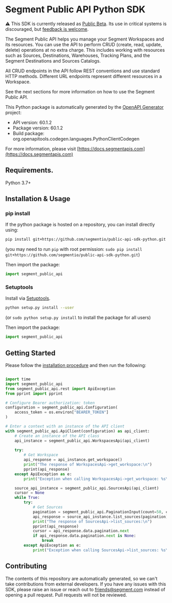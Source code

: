 # Segment Public API Python SDK

:warning: This SDK is currently released as [Public Beta](https://segment.com/legal/first-access-beta-preview/). Its use in critical systems is discouraged, but [feedback is welcome](#contributing).

The Segment Public API helps you manage your Segment Workspaces and its resources. You can use the API to perform CRUD (create, read, update, delete) operations at no extra charge. This includes working with resources such as Sources, Destinations, Warehouses, Tracking Plans, and the Segment Destinations and Sources Catalogs.

All CRUD endpoints in the API follow REST conventions and use standard HTTP methods. Different URL endpoints represent different resources in a Workspace.

See the next sections for more information on how to use the Segment Public API.


This Python package is automatically generated by the [OpenAPI Generator](https://openapi-generator.tech) project:

- API version: 60.1.2
- Package version: 60.1.2
- Build package: org.openapitools.codegen.languages.PythonClientCodegen

For more information, please visit [https://docs.segmentapis.com](https://docs.segmentapis.com)

## Requirements.

Python 3.7+

## Installation & Usage
### pip install

If the python package is hosted on a repository, you can install directly using:

```sh
pip install git+https://github.com/segmentio/public-api-sdk-python.git
```
(you may need to run `pip` with root permission: `sudo pip install git+https://github.com/segmentio/public-api-sdk-python.git`)

Then import the package:
```python
import segment_public_api
```

### Setuptools

Install via [Setuptools](http://pypi.python.org/pypi/setuptools).

```sh
python setup.py install --user
```
(or `sudo python setup.py install` to install the package for all users)

Then import the package:
```python
import segment_public_api
```

## Getting Started

Please follow the [installation procedure](#installation--usage) and then run the following:

```python

import time
import segment_public_api
from segment_public_api.rest import ApiException
from pprint import pprint

# Configure Bearer authorization: token
configuration = segment_public_api.Configuration(
    access_token = os.environ["BEARER_TOKEN"]
)

# Enter a context with an instance of the API client
with segment_public_api.ApiClient(configuration) as api_client:
    # Create an instance of the API class
    api_instance = segment_public_api.WorkspacesApi(api_client)
    
    try:
        # Get Workspace
        api_response = api_instance.get_workspace()
        print("The response of WorkspacesApi->get_workspace:\n")
        pprint(api_response)
    except ApiException as e:
        print("Exception when calling WorkspacesApi->get_workspace: %s\n" % e)

    source_api_instance = segment_public_api.SourcesApi(api_client)
    cursor = None
    while True:
        try:
            # Get Sources
            pagination = segment_public_api.PaginationInput(count=50, cursor= cursor)
            api_response = source_api_instance.list_sources(pagination)
            print("The response of SourcesApi->list_sources:\n")
            pprint(api_response)
            cursor = api_response.data.pagination.next
            if api_response.data.pagination.next is None:
                break
        except ApiException as e:
            print("Exception when calling SourcesApi->list_sources: %s\n" % e)
```

## Contributing

The contents of this repository are automatically generated, so we can't take contributions from external developers. If you have any issues with this SDK, please raise an issue or reach out to friends@segment.com instead of opening a pull request. Pull requests will not be reviewed.
